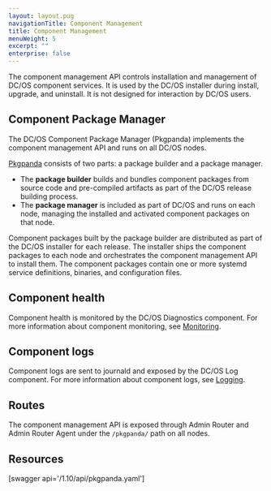 ```yaml
---
layout: layout.pug
navigationTitle: Component Management
title: Component Management
menuWeight: 5
excerpt: ""
enterprise: false
---
```

The component management API controls installation and management of DC/OS component services. It is used by the DC/OS installer during install, upgrade, and uninstall. It is not designed for interaction by DC/OS users.

## Component Package Manager

The DC/OS Component Package Manager (Pkgpanda) implements the component management API and runs on all DC/OS nodes.

[Pkgpanda](https://github.com/dcos/dcos/tree/master/pkgpanda) consists of two parts: a package builder and a package manager.

- The **package builder** builds and bundles component packages from source code and pre-compiled artifacts as part of the DC/OS release building process.
- The **package manager** is included as part of DC/OS and runs on each node, managing the installed and activated component packages on that node.

Component packages built by the package builder are distributed as part of the DC/OS installer for each release. The installer ships the component packages to each node and orchestrates the component management API to install them. The component packages contain one or more systemd service definitions, binaries, and configuration files.

## Component health

Component health is monitored by the DC/OS Diagnostics component. For more information about component monitoring, see [Monitoring](/1.10/monitoring/).

## Component logs

Component logs are sent to journald and exposed by the DC/OS Log component. For more information about component logs, see [Logging](/1.10/monitoring/logging/).

## Routes

The component management API is exposed through Admin Router and Admin Router Agent under the `/pkgpanda/` path on all nodes.

## Resources

[swagger api='/1.10/api/pkgpanda.yaml']